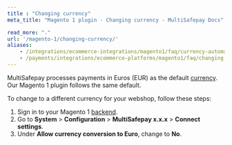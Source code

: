 ```yaml
---
title : "Changing currency"
meta_title: "Magento 1 plugin - Changing currency - MultiSafepay Docs"

read_more: "."
url: '/magento-1/changing-currency/'
aliases:
    - /integrations/ecommerce-integrations/magento1/faq/currency-automatically-converted-into-euro-magento1/
    - /payments/integrations/ecommerce-platforms/magento1/faq/changing-your-webshop-currency/
---
```

MultiSafepay processes payments in Euros (EUR) as the default [currency](/account/currencies). Our Magento 1 plugin follows the same default.

To change to a different currency for your webshop, follow these steps:

1. Sign in to your Magento 1 [backend](/glossaries/multisafepay-glossary/#backend). 
2. Go to **System** > **Configuration** > **MultiSafepay x.x.x** > **Connect settings**.
3. Under **Allow currency conversion to Euro**, change to **No**.

